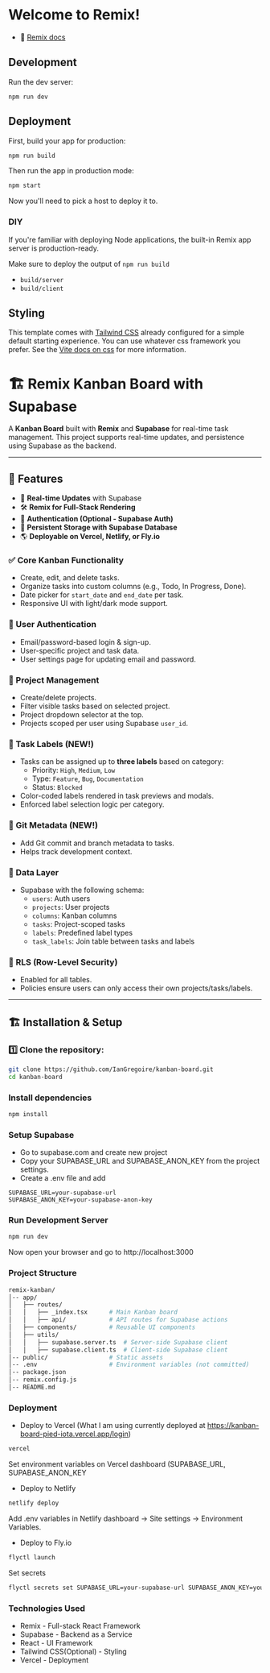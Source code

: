 # Welcome to Remix!

- 📖 [Remix docs](https://remix.run/docs)

## Development

Run the dev server:

```shellscript
npm run dev
```

## Deployment

First, build your app for production:

```sh
npm run build
```

Then run the app in production mode:

```sh
npm start
```

Now you'll need to pick a host to deploy it to.

### DIY

If you're familiar with deploying Node applications, the built-in Remix app server is production-ready.

Make sure to deploy the output of `npm run build`

- `build/server`
- `build/client`

## Styling

This template comes with [Tailwind CSS](https://tailwindcss.com/) already configured for a simple default starting experience. You can use whatever css framework you prefer. See the [Vite docs on css](https://vitejs.dev/guide/features.html#css) for more information.

# 🏗️ Remix Kanban Board with Supabase

A **Kanban Board** built with **Remix** and **Supabase** for real-time task management. This project supports real-time updates, and persistence using Supabase as the backend.

---

## 🚀 Features

- 🔄 **Real-time Updates** with Supabase
- 🛠 **Remix for Full-Stack Rendering**
- 🔐 **Authentication (Optional - Supabase Auth)**
- 💾 **Persistent Storage with Supabase Database**
- 🌎 **Deployable on Vercel, Netlify, or Fly.io**

### ✅ Core Kanban Functionality

- Create, edit, and delete tasks.
- Organize tasks into custom columns (e.g., Todo, In Progress, Done).
- Date picker for `start_date` and `end_date` per task.
- Responsive UI with light/dark mode support.

### 👥 User Authentication

- Email/password-based login & sign-up.
- User-specific project and task data.
- User settings page for updating email and password.

### 🧪 Project Management

- Create/delete projects.
- Filter visible tasks based on selected project.
- Project dropdown selector at the top.
- Projects scoped per user using Supabase `user_id`.

### 🧵 Task Labels (NEW!)

- Tasks can be assigned up to **three labels** based on category:
  - Priority: `High`, `Medium`, `Low`
  - Type: `Feature`, `Bug`, `Documentation`
  - Status: `Blocked`
- Color-coded labels rendered in task previews and modals.
- Enforced label selection logic per category.

### 🧠 Git Metadata (NEW!)

- Add Git commit and branch metadata to tasks.
- Helps track development context.

### 📁 Data Layer

- Supabase with the following schema:
  - `users`: Auth users
  - `projects`: User projects
  - `columns`: Kanban columns
  - `tasks`: Project-scoped tasks
  - `labels`: Predefined label types
  - `task_labels`: Join table between tasks and labels

### 🔐 RLS (Row-Level Security)

- Enabled for all tables.
- Policies ensure users can only access their own projects/tasks/labels.

---

## 🏗️ Installation & Setup

### 1️⃣ Clone the repository:

```bash
git clone https://github.com/IanGregoire/kanban-board.git
cd kanban-board
```

### Install dependencies

```bash
npm install
```

### Setup Supabase

- Go to supabase.com and create new project
- Copy your SUPABASE_URL and SUPABASE_ANON_KEY from the project settings.
- Create a .env file and add

```env
SUPABASE_URL=your-supabase-url
SUPABASE_ANON_KEY=your-supabase-anon-key
```

### Run Development Server

```bash
npm run dev
```

Now open your browser and go to http://localhost:3000

### Project Structure

```bash
remix-kanban/
│-- app/
│   ├── routes/
│   │   ├── _index.tsx      # Main Kanban board
│   │   ├── api/            # API routes for Supabase actions
│   ├── components/         # Reusable UI components
│   ├── utils/
│   │   ├── supabase.server.ts  # Server-side Supabase client
│   │   ├── supabase.client.ts  # Client-side Supabase client
│-- public/                 # Static assets
│-- .env                    # Environment variables (not committed)
│-- package.json
│-- remix.config.js
│-- README.md
```

### Deployment

- Deploy to Vercel (What I am using currently deployed at https://kanban-board-pied-iota.vercel.app/login)

```bash
vercel
```

Set environment variables on Vercel dashboard (SUPABASE_URL, SUPABASE_ANON_KEY

- Deploy to Netlify

```bash
netlify deploy
```

Add .env variables in Netlify dashboard → Site settings → Environment Variables.

- Deploy to Fly.io

```bash
flyctl launch
```

Set secrets

```bash
flyctl secrets set SUPABASE_URL=your-supabase-url SUPABASE_ANON_KEY=your-supabase-anon-key
```

### Technologies Used

- Remix - Full-stack React Framework
- Supabase - Backend as a Service
- React - UI Framework
- Tailwind CSS(Optional) - Styling
- Vercel - Deployment
